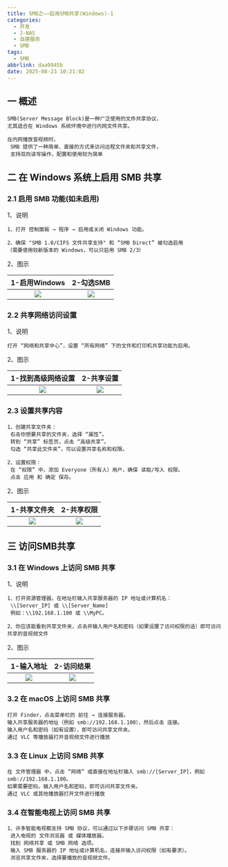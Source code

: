 ```yaml
---
title: SMB之——启用SMB共享(Windows)-1
categories:
  - 开发
  - J-NAS
  - 自建服务
  - SMB
tags:
  - SMB
abbrlink: daa9945b
date: 2025-08-23 10:21:02
---
```

## 一 概述

```
SMB(Server Message Block)是一种广泛使用的文件共享协议，
尤其适合在 Windows 系统环境中进行内网文件共享。

在内网播放音视频时，
 SMB 提供了一种简单、直接的方式来访问远程文件夹和共享文件，
 支持双向读写操作，配置和使用较为简单
```

<!--more-->

## 二 在 Windows 系统上启用 SMB 共享

### 2.1 启用 SMB 功能(如未启用)

1、说明

```
1、打开 控制面板 → 程序 → 启用或关闭 Windows 功能。

2、确保 "SMB 1.0/CIFS 文件共享支持" 和 “SMB Direct” 被勾选启用
（需要使用较新版本的 Windows，可以只启用 SMB 2/3）
```

2、图示

| 1-启用Windows | 2-勾选SMB |
| :-----------: | :-------: |
|    ![][1]     |  ![][2]   |

### 2.2 共享网络访问设置

1、说明

```
打开 “网络和共享中心”，设置 “所有网络” 下的文件和打印机共享功能为启用。
```

2、图示

| 1-找到高级网络设置 | 2-共享设置 |
| :----------------: | :--------: |
|       ![][3]       |   ![][4]   |

### 2.3 设置共享内容

```
1、创建共享文件夹：
 右击你想要共享的文件夹，选择 “属性”。
 转到 “共享” 标签页，点击 “高级共享”。
 勾选 “共享此文件夹”，可以设置共享名称和权限。

2、设置权限：
 在 “权限” 中，添加 Everyone（所有人）用户，确保 读取/写入 权限。
 点击 应用 和 确定 保存。
```

2、图示

| 1-共享文件夹 | 2-共享权限 |
| :----------: | :--------: |
|    ![][5]    |   ![][6]   |

## 三 访问SMB共享

### 3.1 在 Windows 上访问 SMB 共享

1、说明

```
1、打开资源管理器，在地址栏输入共享服务器的 IP 地址或计算机名：
 \\[Server_IP] 或 \\[Server_Name]
 例如：\\192.168.1.100 或 \\MyPC。

2、你应该能看到共享文件夹，点击并输入用户名和密码（如果设置了访问权限的话）即可访问共享的音视频文件
```

2、图示

| 1-输入地址 | 2-访问结果 |
| :--------: | :--------: |
|   ![][7]   |   ![][8]   |

### 3.2 在 macOS 上访问 SMB 共享

```
打开 Finder，点击菜单栏的 前往 → 连接服务器。
输入共享服务器的地址（例如 smb://192.168.1.100），然后点击 连接。
输入用户名和密码（如有设置），即可访问共享文件夹。
通过 VLC 等播放器打开音视频文件进行播放
```

### 3.3 在 Linux 上访问 SMB 共享

```
在 文件管理器 中，点击 “网络” 或直接在地址栏输入 smb://[Server_IP]，例如 smb://192.168.1.100。
如果需要密码，输入用户名和密码，即可访问共享文件夹。
通过 VLC 或其他播放器打开文件进行播放
```

### 3.4 在智能电视上访问 SMB 共享

```
1、许多智能电视都支持 SMB 协议，可以通过以下步骤访问 SMB 共享：
 进入电视的 文件浏览器 或 媒体播放器。
 找到 网络共享 或 SMB 网络 选项。
 输入 SMB 服务器的 IP 地址或计算机名，连接并输入访问权限（如有要求）。
 浏览共享文件夹，选择要播放的音视频文件。
```



[1]:https://cdn.jsdelivr.net/gh/PGzxc/CDN/blog-nas/smb-1-win-open-1.png
[2]:https://cdn.jsdelivr.net/gh/PGzxc/CDN/blog-nas/smb-1-win-select-2.png
[3]:https://cdn.jsdelivr.net/gh/PGzxc/CDN/blog-nas/smb-1-win-net-3.png
[4]:https://cdn.jsdelivr.net/gh/PGzxc/CDN/blog-nas/smb-1-win-netset-4.png
[5]:https://cdn.jsdelivr.net/gh/PGzxc/CDN/blog-nas/smb-1-win-share-5.png
[6]:https://cdn.jsdelivr.net/gh/PGzxc/CDN/blog-nas/smb-1-win-share-permi-6.png
[7]:https://cdn.jsdelivr.net/gh/PGzxc/CDN/blog-nas/smb-1-win-visit-7.png
[8]:https://cdn.jsdelivr.net/gh/PGzxc/CDN/blog-nas/smb-1-win-visit-dest-8.png